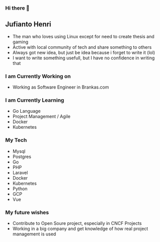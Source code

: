 ### Hi there 👋

## Jufianto Henri

* The man who loves using Linux except for need to create thesis and gaming
* Active with local community of tech and share something to others
* Always got new idea, but just be idea because i forget to write it (lol)
* I want to write something usefull, but I have no confidence in writing that

### I am Currently Working on
* Working as Software Engineer in Brankas.com

### I am Currently Learning 
* Go Language 
* Project Management / Agile 
* Docker
* Kubernetes

### My Tech
* Mysql
* Postgres
* Go
* PHP
* Laravel
* Docker
* Kubernetes
* Python
* GCP
* Vue 


### My future wishes
* Contribute to Open Soure project, especially in CNCF Projects
* Working in a big company and get knowledge of how real project management is used


<!--
### My Learning Path
This is my learning path with tech. you can check [Here]() 

### My Experience Projects
* System A
* System B
* System C

You can check my full project [Here]()


**jufianto/jufianto** is a ✨ _special_ ✨ repository because its `README.md` (this file) appears on your GitHub profile.

Here are some ideas to get you started:

- 🔭 I’m currently working on ...
- 🌱 I’m currently learning ...
- 👯 I’m looking to collaborate on ...
- 🤔 I’m looking for help with ...
- 💬 Ask me about ...
- 📫 How to reach me: ...
- 😄 Pronouns: ...
- ⚡ Fun fact: ...
-->
